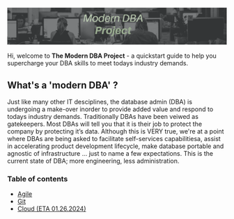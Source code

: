 <p align="center"><img src="images/modern-dba-project-cover.png" >

Hi, welcome to **The Modern DBA Project** - a quickstart guide to help you supercharge your DBA skills to meet todays industry demands.

## What's a 'modern DBA' ?
Just like many other IT desciplines, the database admin (DBA) is undergoing a make-over inorder to provide added value and respond to todays industry demands. Traditionally DBAs have been veiwed as gatekeepers. Most DBAs will tell you that it is their job to protect the company by protecting it’s data. Although this is VERY true, we're at a point where DBAs are being asked to facilitate self-services capabilitiesa, assist in accelerating product development lifecycle, make database portable and agnostic of infrastructure ... just to name a few expectations. This is the current state of DBA; more engineering, less administration.

### Table of contents
* [Agile](lessons/agile/README.md)
* [Git](lessons/git/README.md)
* [Cloud (ETA 01.26.2024)](#)
